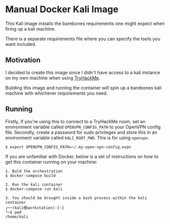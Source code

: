 # Manual Docker Kali Image

This Kali image installs the barebones requirements one might expect when firing up a kali machine.

There is a separate requirements file where you can specify the tools you want included.

## Motivation

I decided to create this image since I didn't have access to a kali instance on my own machine when using [TryHackMe](https://tryhackme.com).

Building this image and running the container will spin up a barebones kali machine with whichever requirements you need.

## Running

Firstly, if you're using this to connect to a TryHackMe room, set an environment variable called `OPENVPN_CONFIG_PATH` to your OpenVPN config file. Secondly, create a password for sudo privileges and store this in an environment variable called `KALI_ROOT_PWD`. This is for using `openvpn`.

```
$ export OPENVPN_CONFIG_PATH=~/.my-open-vpn-config.ovpn
```

If you are unfamiliar with Docker, below is a set of instructions on how to get this container running on your machine:

```
1. Buld the orchestration
$ docker-compose build

2. Run the kali container
$ docker-compose run kali

3. You should be brought inside a bash process within the kali container
┌──(kali㉿workstation)-[~]
└─$ pwd
/home/kali
```

